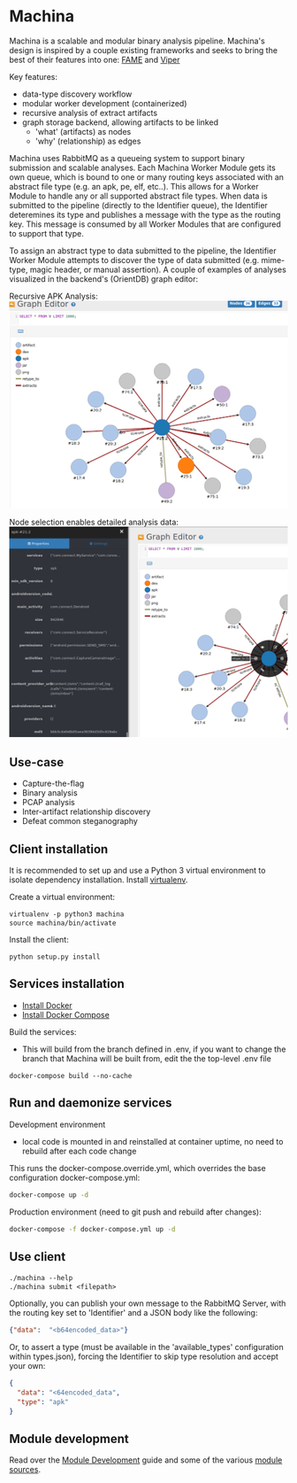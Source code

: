 # Machina

Machina is a scalable and modular binary analysis pipeline.  Machina's design is inspired by a couple existing frameworks and seeks to bring the best of their features into one: [FAME](https://github.com/certsocietegenerale/fame) and [Viper](https://github.com/viper-framework/viper)

Key features:

* data-type discovery workflow
* modular worker development (containerized)
* recursive analysis of extract artifacts
* graph storage backend, allowing artifacts to be linked
    - 'what' (artifacts) as nodes
    - 'why' (relationship) as edges


Machina uses RabbitMQ as a queueing system to support binary submission and scalable analyses.  Each Machina Worker Module gets its own queue, which is bound to one or many routing keys associated with an abstract file type (e.g. an apk, pe, elf, etc..).  This allows for a Worker Module to handle any or all supported abstract file types.  When data is submitted to the pipeline (directly to the Identifier queue), the Identifier deteremines its type and publishes a message with the type as the routing key.  This message is consumed by all Worker Modules that are configured to support that type.  

To assign an abstract type to data submitted to the pipeline, the Identifier Worker Module attempts to discover the type of data submitted (e.g. mime-type, magic header, or manual assertion).  A couple of examples of analyses visualized in the backend's (OrientDB) graph editor:

Recursive APK Analysis:
![APK1](docs/machina_apk_screenshot.png)

Node selection enables detailed analysis data:
![APK2](docs/machina_apk_screenshot_2.png)

## Use-case

* Capture-the-flag 
* Binary analysis
* PCAP analysis
* Inter-artifact relationship discovery
* Defeat common steganography

## Client installation

It is recommended to set up and use a Python 3 virtual environment to isolate dependency installation. Install [virtualenv](https://python-guide-cn.readthedocs.io/en/latest/dev/virtualenvs.html).

Create a virtual environment:

```
virtualenv -p python3 machina
source machina/bin/activate
```

Install the client:

```
python setup.py install
```

## Services installation

* [Install Docker](https://docs.docker.com/install/linux/docker-ce/ubuntu/)
* [Install Docker Compose](https://docs.docker.com/compose/install/)

Build the services:

* This will build from the branch defined in .env, if you want to change the branch that Machina will be built from, edit the the top-level .env file

```
docker-compose build --no-cache
```

## Run and daemonize services

Development environment 
* local code is mounted in and reinstalled at container uptime, no need to rebuild after each code change

This runs the docker-compose.override.yml, which overrides the base configuration docker-compose.yml:

```bash
docker-compose up -d
```

Production environment (need to git push and rebuild after changes):

```bash
docker-compose -f docker-compose.yml up -d 
```

## Use client

```
./machina --help
./machina submit <filepath>
```

Optionally, you can publish your own message to the RabbitMQ Server, with the routing key set to 'Identifier' and a JSON body like the following:

```json
{"data":  "<b64encoded_data>"}
```

Or, to assert a type (must be available in the 'available_types' configuration within types.json), forcing the Identifier to skip type resolution and accept your own:

```json
{
  "data": "<64encoded_data",
  "type": "apk"
}
```


## Module development

Read over the [Module Development](images/README.md) guide and some of the various [module sources](images/).